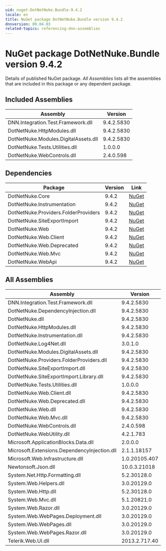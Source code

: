 ```yaml
---
uid: nuget-DotNetNuke.Bundle-9.4.2
locale: en
title: NuGet package DotNetNuke.Bundle version 9.4.2
dnnversion: 09.04.03
related-topics: referencing-dnn-assemblies
---
```


# NuGet package DotNetNuke.Bundle version 9.4.2
Details of published NuGet package.
*All Assemblies* lists all the assemblies that are included in this package or any dependent package.

## Included Assemblies

|Assembly|Version|
|---|---|
|DNN.Integration.Test.Framework.dll|9.4.2.5830|
|DotNetNuke.HttpModules.dll|9.4.2.5830|
|DotNetNuke.Modules.DigitalAssets.dll|9.4.2.5830|
|DotNetNuke.Tests.Utilities.dll|1.0.0.0|
|DotNetNuke.WebControls.dll|2.4.0.598|

## Dependencies

|Package|Version|Link|
|---|---|---|
|DotNetNuke.Core|9.4.2|[NuGet](https://www.nuget.org/packages/DotNetNuke.Core/9.4.2)|
|DotNetNuke.Instrumentation|9.4.2|[NuGet](https://www.nuget.org/packages/DotNetNuke.Instrumentation/9.4.2)|
|DotNetNuke.Providers.FolderProviders|9.4.2|[NuGet](https://www.nuget.org/packages/DotNetNuke.Providers.FolderProviders/9.4.2)|
|DotNetNuke.SiteExportImport|9.4.2|[NuGet](https://www.nuget.org/packages/DotNetNuke.SiteExportImport/9.4.2)|
|DotNetNuke.Web|9.4.2|[NuGet](https://www.nuget.org/packages/DotNetNuke.Web/9.4.2)|
|DotNetNuke.Web.Client|9.4.2|[NuGet](https://www.nuget.org/packages/DotNetNuke.Web.Client/9.4.2)|
|DotNetNuke.Web.Deprecated|9.4.2|[NuGet](https://www.nuget.org/packages/DotNetNuke.Web.Deprecated/9.4.2)|
|DotNetNuke.Web.Mvc|9.4.2|[NuGet](https://www.nuget.org/packages/DotNetNuke.Web.Mvc/9.4.2)|
|DotNetNuke.WebApi|9.4.2|[NuGet](https://www.nuget.org/packages/DotNetNuke.WebApi/9.4.2)|

## All Assemblies

|Assembly|Version|
|---|---|
|DNN.Integration.Test.Framework.dll|9.4.2.5830|
|DotNetNuke.DependencyInjection.dll|9.4.2.5830|
|DotNetNuke.dll|9.4.2.5830|
|DotNetNuke.HttpModules.dll|9.4.2.5830|
|DotNetNuke.Instrumentation.dll|9.4.2.5830|
|DotNetNuke.Log4Net.dll|3.0.1.0|
|DotNetNuke.Modules.DigitalAssets.dll|9.4.2.5830|
|DotNetNuke.Providers.FolderProviders.dll|9.4.2.5830|
|DotNetNuke.SiteExportImport.dll|9.4.2.5830|
|DotNetNuke.SiteExportImport.Library.dll|9.4.2.5830|
|DotNetNuke.Tests.Utilities.dll|1.0.0.0|
|DotNetNuke.Web.Client.dll|9.4.2.5830|
|DotNetNuke.Web.Deprecated.dll|9.4.2.5830|
|DotNetNuke.Web.dll|9.4.2.5830|
|DotNetNuke.Web.Mvc.dll|9.4.2.5830|
|DotNetNuke.WebControls.dll|2.4.0.598|
|DotNetNuke.WebUtility.dll|4.2.1.783|
|Microsoft.ApplicationBlocks.Data.dll|2.0.0.0|
|Microsoft.Extensions.DependencyInjection.dll|2.1.1.18157|
|Microsoft.Web.Infrastructure.dll|1.0.20105.407|
|Newtonsoft.Json.dll|10.0.3.21018|
|System.Net.Http.Formatting.dll|5.2.30128.0|
|System.Web.Helpers.dll|3.0.20129.0|
|System.Web.Http.dll|5.2.30128.0|
|System.Web.Mvc.dll|5.1.20821.0|
|System.Web.Razor.dll|3.0.20129.0|
|System.Web.WebPages.Deployment.dll|3.0.20129.0|
|System.Web.WebPages.dll|3.0.20129.0|
|System.Web.WebPages.Razor.dll|3.0.20129.0|
|Telerik.Web.UI.dll|2013.2.717.40|

